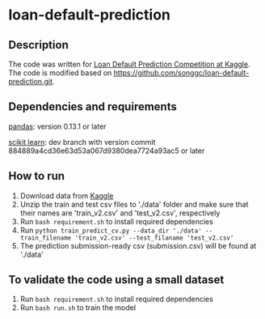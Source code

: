loan-default-prediction
=======================

Description
-----------
The code was written for [Loan Default Prediction Competition at Kaggle](https://www.kaggle.com/c/loan-default-prediction). The code is modified based on https://github.com/songgc/loan-default-prediction.git. 

Dependencies and requirements
-----------------------------
[pandas](https://github.com/pydata/pandas):  version 0.13.1 or later

[scikit learn](https://github.com/scikit-learn/scikit-learn): dev branch with version commit 884889a4cd36e63d53a067d9380dea7724a93ac5 or later

How to run
----------
1. Download data from [Kaggle](https://www.kaggle.com/c/loan-default-prediction)
2. Unzip the train and test csv files to './data' folder and make sure that their names are 'train_v2.csv' and 'test_v2.csv', respectively
3. Run `bash requirement.sh` to install required dependencies 
4. Run `python train_predict_cv.py --data_dir './data' --train_filename 'train_v2.csv' --test_filaname 'test_v2.csv'`
5. The prediction submission-ready csv (submission.csv) will be found at './data' 

To validate the code using a small dataset
----------
1. Run `bash requirement.sh` to install required dependencies 
2. Run `bash run.sh` to train the model



